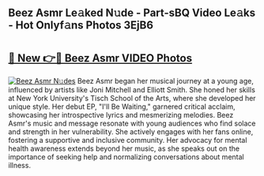 ## Beez Asmr Le𝚊ked N𝚞de - Part-sBQ Video Le𝚊ks - Hot Onlyf𝚊ns Photos 3EjB6

# <h2><a href="http://ab18522.deff.icu/?id=Beez+Asmr">🔗 New 👉🔴 Beez Asmr VIDEO Photos</a></h2>

[![Beez Asmr N𝚞des](https://i.imgur.com/rIISA9y.gif)](http://ab18522.deff.icu/?id=Beez+Asmr)
Beez Asmr began her musical journey at a young age, influenced by artists like Joni Mitchell and Elliott Smith. She honed her skills at New York University's Tisch School of the Arts, where she developed her unique style. Her debut EP, "I'll Be Waiting," garnered critical acclaim, showcasing her introspective lyrics and mesmerizing melodies. Beez Asmr's music and message resonate with young audiences who find solace and strength in her vulnerability. She actively engages with her fans online, fostering a supportive and inclusive community. Her advocacy for mental health awareness extends beyond her music, as she speaks out on the importance of seeking help and normalizing conversations about mental illness.
